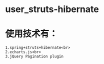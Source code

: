 # user_struts-hibernate

# 使用技术有：
	1.spring+struts+hibernate<br>
	2.echarts.js<br>
	3.jQuery Pagination plugin